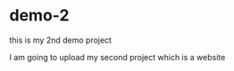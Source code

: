 # demo-2
this is my 2nd demo project
<p> I am going to upload my second project which is a website</p>
